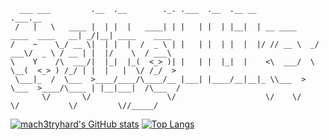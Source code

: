       ___ ___         .__  .__        ._. .___  .__  .__ __                             .___.__                
     /   |   \   ____ |  | |  |   ____| | |   | |  | |__|  | __ ____     ____  ____   __| _/|__| ____    ____  
    /    ~    \_/ __ \|  | |  |  /  _ \ | |   | |  | |  |  |/ // __ \  _/ ___\/  _ \ / __ | |  |/    \  / ___\ 
    \    Y    /\  ___/|  |_|  |_(  <_> )| |   | |  |_|  |    <\  ___/  \  \__(  <_> ) /_/ | |  |   |  \/ /_/  >
     \___|_  /  \___  >____/____/\____/__ |___| |____/__|__|_ \\___  >  \___  >____/\____ | |__|___|  /\___  / 
           \/       \/                 \/                    \/    \/       \/           \/         \//_____/  

[![mach3tryhard's GitHub stats](https://github-readme-stats.vercel.app/api?username=mach3tryhard&show_icons=true&theme=transparent)](https://github.com/mach3tryhard/github-readme-stats)
[![Top Langs](https://github-readme-stats.vercel.app/api/top-langs/?username=mach3tryhard&show_icons=true&theme=transparent)](https://github.com/mach3tryhard/github-readme-stats)
